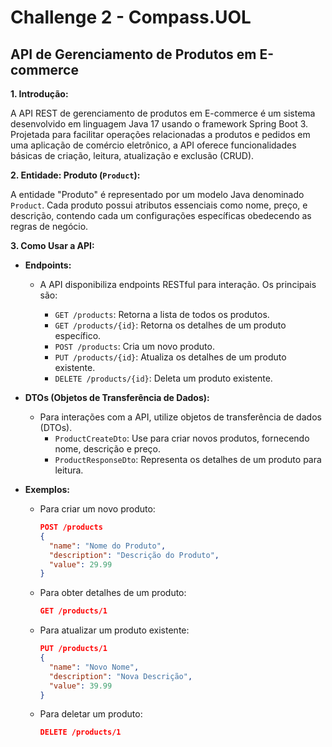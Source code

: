 # Challenge 2 - Compass.UOL

## API de Gerenciamento de Produtos em E-commerce

**1. Introdução:**

A API REST de gerenciamento de produtos em E-commerce é um sistema desenvolvido em linguagem Java 17 usando o framework Spring Boot 3. Projetada para facilitar operações relacionadas a produtos e pedidos em uma aplicação de comércio eletrônico, a API oferece funcionalidades básicas de criação, leitura, atualização e exclusão (CRUD).

**2. Entidade: Produto (`Product`):**

A entidade "Produto" é representado por um modelo Java denominado `Product`. Cada produto possui atributos essenciais como nome, preço, e descrição, contendo cada um configurações específicas obedecendo as regras de negócio.

**3. Como Usar a API:**

- **Endpoints:**

  - A API disponibiliza endpoints RESTful para interação. Os principais são:
  
    - `GET /products`: Retorna a lista de todos os produtos.
    - `GET /products/{id}`: Retorna os detalhes de um produto específico.
    - `POST /products`: Cria um novo produto.
    - `PUT /products/{id}`: Atualiza os detalhes de um produto existente.
    - `DELETE /products/{id}`: Deleta um produto existente.

- **DTOs (Objetos de Transferência de Dados):**

  - Para interações com a API, utilize objetos de transferência de dados (DTOs).
    - `ProductCreateDto`: Use para criar novos produtos, fornecendo nome, descrição e preço.
    - `ProductResponseDto`: Representa os detalhes de um produto para leitura.

- **Exemplos:**

  - Para criar um novo produto:

    ```json
    POST /products
    {
      "name": "Nome do Produto",
      "description": "Descrição do Produto",
      "value": 29.99
    }
    ```

  - Para obter detalhes de um produto:

    ```json
    GET /products/1
    ```

  - Para atualizar um produto existente:
  
    ```json
    PUT /products/1
    {
      "name": "Novo Nome",
      "description": "Nova Descrição",
      "value": 39.99
    }
    ```

  - Para deletar um produto:
    ```json
    DELETE /products/1
    ```

